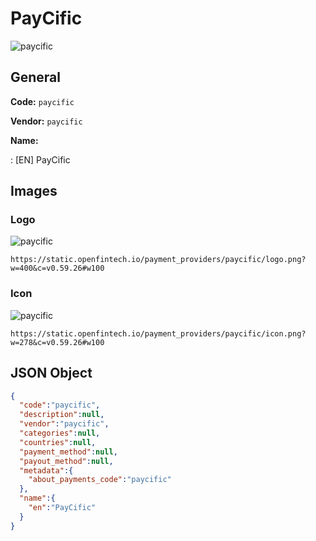 
# PayCific 
![paycific](https://static.openfintech.io/payment_providers/paycific/logo.png?w=400&c=v0.59.26#w100)  

## General 
 
**Code:** `paycific` 
 
**Vendor:** `paycific` 
 
**Name:** 
 
:	[EN] PayCific 
 

## Images 

### Logo 
 
![paycific](https://static.openfintech.io/payment_providers/paycific/logo.png?w=400&c=v0.59.26#w100)  

```
https://static.openfintech.io/payment_providers/paycific/logo.png?w=400&c=v0.59.26#w100
```  

### Icon 
 
![paycific](https://static.openfintech.io/payment_providers/paycific/icon.png?w=278&c=v0.59.26#w100)  

```
https://static.openfintech.io/payment_providers/paycific/icon.png?w=278&c=v0.59.26#w100
```  

## JSON Object 

```json
{
  "code":"paycific",
  "description":null,
  "vendor":"paycific",
  "categories":null,
  "countries":null,
  "payment_method":null,
  "payout_method":null,
  "metadata":{
    "about_payments_code":"paycific"
  },
  "name":{
    "en":"PayCific"
  }
}
```  
